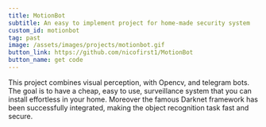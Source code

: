 ```yaml
---
title: MotionBot
subtitle: An easy to implement project for home-made security system
custom_id: motionbot
tag: past
image: /assets/images/projects/motionbot.gif
button_link: https://github.com/nicofirst1/MotionBot
button_name: get code
---
```

This project combines visual perception, with Opencv, and telegram bots. The goal is to have a cheap, easy to use, surveillance system that you can install effortless in your home. Moreover the famous Darknet framework has been successfully integrated, making the object recognition task fast and secure.
         